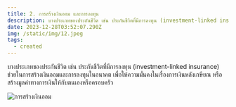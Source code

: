 ```yaml
---
title: 2. การสร้างเงินออม และการลงทุน
description: บางประเภทของประกันชีวิต เช่น ประกันชีวิตที่มีการลงทุน (investment-linked insurance)
date: 2023-12-28T03:52:07.290Z
img: /static/img/12.jpeg
tags:
  - created
---
```

บางประเภทของประกันชีวิต เช่น ประกันชีวิตที่มีการลงทุน (investment-linked insurance) ช่วยในการสร้างเงินออมและการลงทุนในอนาคต เพื่อให้ความมั่นคงในเรื่องการเงินหลังเกษียณ หรือสร้างมูลค่าทางการเงินให้กับตนเองหรือครอบครัว

![การสร้างเงินออม](/static/img/12.jpeg "การสร้างเงินออม")
